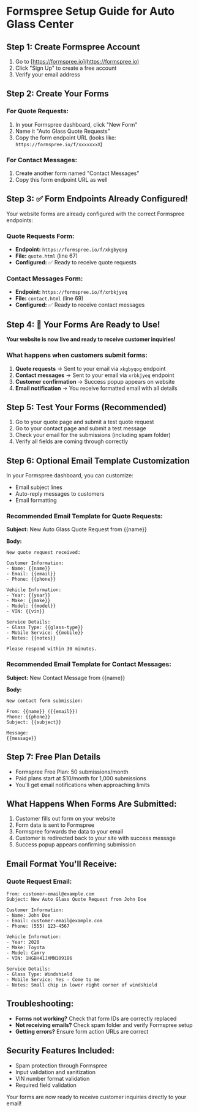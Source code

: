 # Formspree Setup Guide for Auto Glass Center

## Step 1: Create Formspree Account

1. Go to [https://formspree.io](https://formspree.io)
2. Click "Sign Up" to create a free account
3. Verify your email address

## Step 2: Create Your Forms

### For Quote Requests:
1. In your Formspree dashboard, click "New Form"
2. Name it "Auto Glass Quote Requests"
3. Copy the form endpoint URL (looks like: `https://formspree.io/f/xxxxxxxX`)

### For Contact Messages:
1. Create another form named "Contact Messages"
2. Copy this form endpoint URL as well

## Step 3: ✅ Form Endpoints Already Configured!

Your website forms are already configured with the correct Formspree endpoints:

### Quote Requests Form:
- **Endpoint:** `https://formspree.io/f/xkgbyqog`
- **File:** `quote.html` (line 67)
- **Configured:** ✅ Ready to receive quote requests

### Contact Messages Form:
- **Endpoint:** `https://formspree.io/f/xrbkjyeq`
- **File:** `contact.html` (line 69)
- **Configured:** ✅ Ready to receive contact messages

## Step 4: 🚀 Your Forms Are Ready to Use!

**Your website is now live and ready to receive customer inquiries!**

### What happens when customers submit forms:
1. **Quote requests** → Sent to your email via `xkgbyqog` endpoint
2. **Contact messages** → Sent to your email via `xrbkjyeq` endpoint  
3. **Customer confirmation** → Success popup appears on website
4. **Email notification** → You receive formatted email with all details

## Step 5: Test Your Forms (Recommended)

1. Go to your quote page and submit a test quote request
2. Go to your contact page and submit a test message
3. Check your email for the submissions (including spam folder)
4. Verify all fields are coming through correctly

## Step 6: Optional Email Template Customization

In your Formspree dashboard, you can customize:
- Email subject lines  
- Auto-reply messages to customers
- Email formatting

### Recommended Email Template for Quote Requests:

**Subject:** New Auto Glass Quote Request from {{name}}

**Body:**
```
New quote request received:

Customer Information:
- Name: {{name}}
- Email: {{email}}
- Phone: {{phone}}

Vehicle Information:
- Year: {{year}}
- Make: {{make}}
- Model: {{model}}
- VIN: {{vin}}

Service Details:
- Glass Type: {{glass-type}}
- Mobile Service: {{mobile}}
- Notes: {{notes}}

Please respond within 30 minutes.
```

### Recommended Email Template for Contact Messages:

**Subject:** New Contact Message from {{name}}

**Body:**
```
New contact form submission:

From: {{name}} ({{email}})
Phone: {{phone}}
Subject: {{subject}}

Message:
{{message}}
```

## Step 7: Free Plan Details

- Formspree Free Plan: 50 submissions/month
- Paid plans start at $10/month for 1,000 submissions
- You'll get email notifications when approaching limits

## What Happens When Forms Are Submitted:

1. Customer fills out form on your website
2. Form data is sent to Formspree
3. Formspree forwards the data to your email
4. Customer is redirected back to your site with success message
5. Success popup appears confirming submission

## Email Format You'll Receive:

### Quote Request Email:
```
From: customer-email@example.com
Subject: New Auto Glass Quote Request from John Doe

Customer Information:
- Name: John Doe
- Email: customer-email@example.com
- Phone: (555) 123-4567

Vehicle Information:
- Year: 2020
- Make: Toyota
- Model: Camry
- VIN: 1HGBH41JXMN109186

Service Details:
- Glass Type: Windshield
- Mobile Service: Yes - Come to me
- Notes: Small chip in lower right corner of windshield
```

## Troubleshooting:

- **Forms not working?** Check that form IDs are correctly replaced
- **Not receiving emails?** Check spam folder and verify Formspree setup
- **Getting errors?** Ensure form action URLs are correct

## Security Features Included:

- Spam protection through Formspree
- Input validation and sanitization
- VIN number format validation
- Required field validation

Your forms are now ready to receive customer inquiries directly to your email! 